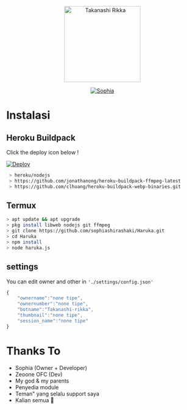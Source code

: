 <p align="center">
<img src="https://github.com/sophiashirashaki/Takanashi-Rikka/blob/v1/settings/IMG_20220101_115940_693.jpg" alt="Takanashi Rikka" width="200"/>

<p align="center">
    <a href="https://sophiashirashaki.github.io">
        <img
            src="https://readme-typing-svg.herokuapp.com?size=15&width=280&lines=Thanks+for+using+Takanashi+Rikka+Bot+❤️"
            alt="Sophia"
        />
    </a>
</p>

# Instalasi
## Heroku Buildpack

Click the deploy icon below !

[![Deploy](https://www.herokucdn.com/deploy/button.svg)](https://heroku.com/deploy?template=https://github.com/sophiashirashaki/Takanashi-rikka)

```bash
 > heroku/nodejs
 > https://github.com/jonathanong/heroku-buildpack-ffmpeg-latest
 > https://github.com/clhuang/heroku-buildpack-webp-binaries.git
```

## Termux
```bash
> apt update && apt upgrade
> pkg install libweb nodejs git ffmpeg
> git clone https://github.com/sophiashirashaki/Haruka.git
> cd Haruka
> npm install
> node haruka.js
```

## settings
You can edit owner and other in `'./settings/config.json'`

```ts
{
	"ownername":"none tipe",
	"ownernumber":"none tipe",
	"botname":"Takanashi-rikka",
	"thumbnail":"none tipe",
	"session_name":"none tipe"
}
```
# Thanks To
- Sophia (Owner + Developer)
- Zeoone OFC (Dev)
- My god & my parents
- Penyedia module
- Teman" yang selalu support saya
- Kalian semua 🛐
